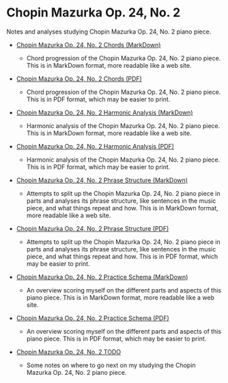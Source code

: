 Chopin Mazurka Op. 24, No. 2
============================

Notes and analyses studying Chopin Mazurka Op. 24, No. 2 piano piece.

- [Chopin Mazurka Op. 24, No. 2 Chords (MarkDown)](chopin-mazurka-op-24-no-2-chords.md)

    - Chord progression of the Chopin Mazurka Op. 24, No. 2 piano piece. This is in MarkDown format, more readable like a web site.

- [Chopin Mazurka Op. 24, No. 2 Chords (PDF)](chopin-mazurka-op-24-no-2-chords.pdf)

    - Chord progression of the Chopin Mazurka Op. 24, No. 2 piano piece. This is in PDF format, which may be easier to print.

- [Chopin Mazurka Op. 24, No. 2 Harmonic Analysis (MarkDown)](chopin-mazurka-op-24-no-2-harmonic-analysis.md)

    - Harmonic analysis of the Chopin Mazurka Op. 24, No. 2 piano piece. This is in MarkDown format, more readable like a web site.

- [Chopin Mazurka Op. 24, No. 2 Harmonic Analysis (PDF)](chopin-mazurka-op-24-no-2-harmonic-analysis.pdf)

    - Harmonic analysis of the Chopin Mazurka Op. 24, No. 2 piano piece. This is in PDF format, which may be easier to print.

- [Chopin Mazurka Op. 24, No. 2 Phrase Structure (MarkDown)](chopin-mazurka-op-24-no-2-phrase-structure.md)

    - Attempts to split up the Chopin Mazurka Op. 24, No. 2 piano piece in parts and analyses its phrase structure, like sentences in the music piece, and what things repeat and how. This is in MarkDown format, more readable like a web site.

- [Chopin Mazurka Op. 24, No. 2 Phrase Structure (PDF)](chopin-mazurka-op-24-no-2-phrase-structure.pdf)

    - Attempts to split up the Chopin Mazurka Op. 24, No. 2 piano piece in parts and analyses its phrase structure, like sentences in the music piece, and what things repeat and how. This is in PDF format, which may be easier to print.

- [Chopin Mazurka Op. 24, No. 2 Practice Schema (MarkDown)](chopin-mazurka-op-24-no-2-practice-schema.md)
    
    - An overview scoring myself on the different parts and aspects of this piano piece. This is in MarkDown format, more readable like a web site.

- [Chopin Mazurka Op. 24, No. 2 Practice Schema (PDF)](chopin-mazurka-op-24-no-2-practice-schema.pdf)
    
    - An overview scoring myself on the different parts and aspects of this piano piece. This is in PDF format, which may be easier to print.

- [Chopin Mazurka Op. 24, No. 2 TODO](chopin-mazurka-op-24-no-2-todo.md)

    - Some notes on where to go next on my studying the Chopin Mazurka Op. 24, No. 2 piano piece.